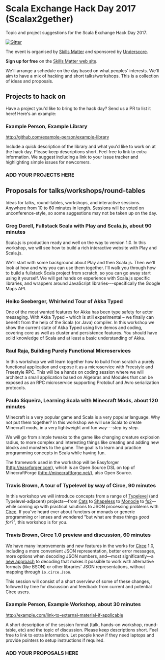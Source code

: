 # Scala Exchange Hack Day 2017 (Scalax2gether)

Topic and project suggestions for the Scala Exchange Hack Day 2017.

[![Gitter](https://badges.gitter.im/scalax2gether-2017/Lobby.svg)][link-gitter]

The event is organised by [Skills Matter][link-skillsmatter] 
and sponsored by [Underscore][link-underscore].

**Sign up for free** on the [Skills Matter web site][link-signup].

We'll arrange a schedule on the day based on what peoples' interests.
We'll aim to have a mix of hacking and short talks/workshops.
This is a collection of ideas and proposals.

## Projects to hack on

Have a project you'd like to bring to the hack day?
Send us a PR to list it here! Here's an example:

### Example Person, Example Library

http://github.com/example-person/example-library

Include a quick description of the library
and what you'd like to work on at the hack day.
Please keep descriptions short.
Feel free to link to extra information.
We suggest including a link to your issue tracker
and highlighting simple issues for newcomers.

### ADD YOUR PROJECTS HERE

## Proposals for talks/workshops/round-tables

Ideas for talks, round-tables, workshops, and interactive sessions.
Anywhere from 10 to 60 minutes in length.
Sessions will be voted on unconference-style,
so some suggestions may not be taken up on the day.

### Greg Dorell, Fullstack Scala with Play and Scala.js, about 90 minutes

Scala.js is production ready and well on the way to version 1.0.
In this workshop, we will see how to build
a rich interactive website with Play and Scala.js.

We'll start with some background about Play and then Scala.js.
Then we'll look at how and why you can use them together.
I'll walk you through how to build
a fullstack Scala project from scratch,
so you can go away start using it yourself.
We will get hands on experience with Scala.js specific libraries,
and wrappers around JavaScript libraries---specifically
the Google Maps API.

### Heiko Seeberger, Whirlwind Tour of Akka Typed

One of the most wanted features for Akka
has been type safety for actor messaging.
With Akka Typed – which is still experimental – we finally can benefit
from the help of the Scala (or Java) compiler.
In this workshop we show the current state of Akka Typed
using live demos and coding,
covering core as well as cluster and persistence features.
You should have solid knowledge of Scala
and at least a basic understanding of Akka.

### Raul Raja, Building Purely Functional Microservices

In this workshop we will learn together how to build from scratch
a purely functional application and expose it as a microservice
with Freestyle and Freestyle RPC.
This will be a hands on coding session where we will architect
a small application based on Algebras and Modules
that can be exposed as an RPC microservice
supporting Protobuf and Avro serialization protocols.

### Paulo Siqueira, Learning Scala with Minecraft Mods, about 120 minutes

Minecraft is a very popular game and
Scala is a very popular language.
Why not put them together?
In this workshop we will use Scala to create Minecraft mods,
in a very lightweight and fun way---step by step.

We will go from simple tweaks to
the game like changing creature explosion radius,
to more complex and interesting things like
creating and adding new blocks and monsters to the game.
The goal is to learn and practice programming concepts
 in Scala while having fun.

The framework used in the workshop
will be Easyforger (http://easyforger.com),
which is an Open Source DSL
on top of MinecraftForge (http://minecraftforge.net/),
also Open Source.

### Travis Brown, A tour of Typelevel by way of Circe, 90 minutes

In this workshop we will introduce concepts from a range of
[Typelevel](https://typelevel.org) (and Typelevel-adjacent)
projects—from [Cats](https://typelevel.org/cats/) to
[Shapeless](https://github.com/milessabin/shapeless) to
[Monocle](https://github.com/julien-truffaut/Monocle) to
[fs2](https://github.com/functional-streams-for-scala/fs2)—while coming up with
practical solutions to JSON processing problems with [Circe](http://circe.io).
If you've heard ever about functors or monads or generic programming or lenses
and wondered "but what are these things _good for_?", this workshop is for you.

### Travis Brown, Circe 1.0 preview and discussion, 60 minutes

We have many improvements and new features in the works for
[Circe](https://github.com/circe/circe) 1.0, including a more convenient JSON
representation, better error messages, more options when decoding JSON numbers,
and—most significantly—a
[new approach](https://github.com/travisbrown/circe-algebra) to decoding
that makes it possible to work with alternative formats (like BSON) or other
libraries' JSON representations, without mapping through `io.circe.Json`.

This session will consist of a short overview of some of these changes,
followed by time for discussion and feedback from current and potential
Circe users.

### Example Person, Example Workshop, about 30 minutes

http://example.com/link-to-external-material-if-applicable

A short description of the session format
(talk, hands-on workshop, round-table, etc)
and the topic of discussion.
Please keep descriptions short.
Feel free to link to extra information.
Let people know if they need laptops and
provide pointers to setup instructions if required.

### ADD YOUR PROPOSALS HERE

[link-gitter]: https://gitter.im/scalax2gether-2017/Lobby?utm_source=badge&utm_medium=badge&utm_campaign=pr-badge
[link-skillsmatter]: https://skillsmatter.com
[link-underscore]: http://underscore.io
[link-signup]: https://skillsmatter.com/conferences/9776-scalax2gether-community-day
